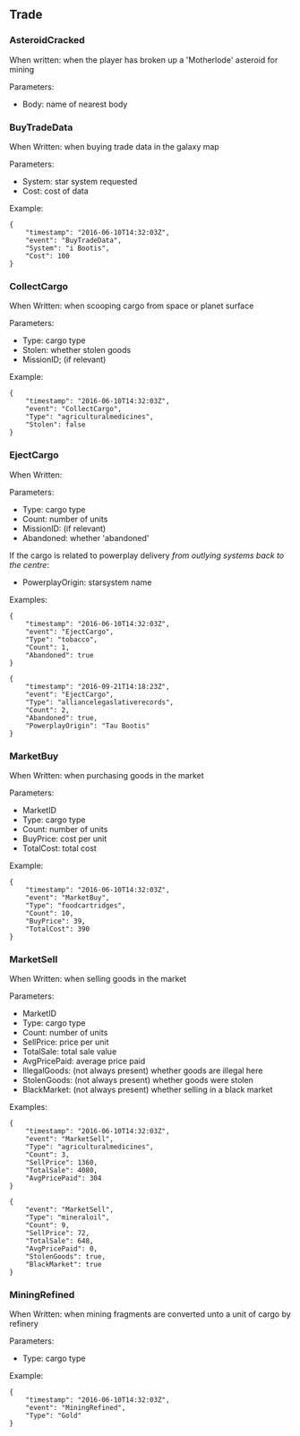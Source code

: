 ## Trade

### AsteroidCracked

When written: when the player has broken up a 'Motherlode' asteroid for mining

Parameters:

- Body: name of nearest body

### BuyTradeData

When Written: when buying trade data in the galaxy map

Parameters:

- System: star system requested
- Cost: cost of data

Example:

```
{
    "timestamp": "2016-06-10T14:32:03Z",
    "event": "BuyTradeData",
    "System": "i Bootis",
    "Cost": 100
}
```

### CollectCargo

When Written: when scooping cargo from space or planet surface

Parameters:

- Type: cargo type
- Stolen: whether stolen goods
- MissionID; (if relevant)

Example:

```
{
    "timestamp": "2016-06-10T14:32:03Z",
    "event": "CollectCargo",
    "Type": "agriculturalmedicines",
    "Stolen": false
}
```

### EjectCargo

When Written:

Parameters:

- Type: cargo type
- Count: number of units
- MissionID: (if relevant)
- Abandoned: whether 'abandoned'

If the cargo is related to powerplay delivery _from outlying systems back to the centre_:

- PowerplayOrigin: starsystem name

Examples:

```
{
    "timestamp": "2016-06-10T14:32:03Z",
    "event": "EjectCargo",
    "Type": "tobacco",
    "Count": 1,
    "Abandoned": true
}
```

```
{
    "timestamp": "2016-09-21T14:18:23Z",
    "event": "EjectCargo",
    "Type": "alliancelegaslativerecords",
    "Count": 2,
    "Abandoned": true,
    "PowerplayOrigin": "Tau Bootis"
}
```

### MarketBuy

When Written: when purchasing goods in the market

Parameters:

- MarketID
- Type: cargo type
- Count: number of units
- BuyPrice: cost per unit
- TotalCost: total cost

Example:

```
{
    "timestamp": "2016-06-10T14:32:03Z",
    "event": "MarketBuy",
    "Type": "foodcartridges",
    "Count": 10,
    "BuyPrice": 39,
    "TotalCost": 390
}
```

### MarketSell

When Written: when selling goods in the market

Parameters:

- MarketID
- Type: cargo type
- Count: number of units
- SellPrice: price per unit
- TotalSale: total sale value
- AvgPricePaid: average price paid
- IllegalGoods: (not always present) whether goods are illegal here
- StolenGoods: (not always present) whether goods were stolen
- BlackMarket: (not always present) whether selling in a black market

Examples:

```
{
    "timestamp": "2016-06-10T14:32:03Z",
    "event": "MarketSell",
    "Type": "agriculturalmedicines",
    "Count": 3,
    "SellPrice": 1360,
    "TotalSale": 4080,
    "AvgPricePaid": 304
}
```

```
{
    "event": "MarketSell",
    "Type": "mineraloil",
    "Count": 9,
    "SellPrice": 72,
    "TotalSale": 648,
    "AvgPricePaid": 0,
    "StolenGoods": true,
    "BlackMarket": true
}
```

### MiningRefined

When Written: when mining fragments are converted unto a unit of cargo by refinery

Parameters:

- Type: cargo type

Example:

```
{
    "timestamp": "2016-06-10T14:32:03Z",
    "event": "MiningRefined",
    "Type": "Gold"
}
```
